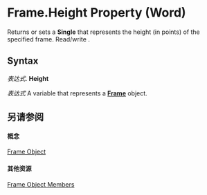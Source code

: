 
# Frame.Height Property (Word)

Returns or sets a  **Single** that represents the height (in points) of the specified frame. Read/write .


## Syntax

 _表达式_. **Height**

 _表达式_ A variable that represents a **[Frame](d36d3361-9e93-7dd9-b8c9-0ce503e03810.md)** object.


## 另请参阅


#### 概念


[Frame Object](d36d3361-9e93-7dd9-b8c9-0ce503e03810.md)
#### 其他资源


[Frame Object Members](http://msdn.microsoft.com/library/0db55cff-e185-d4da-95b3-9c2c789cb5fe%28Office.15%29.aspx)